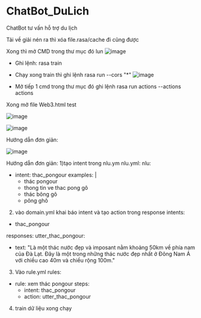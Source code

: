 # ChatBot_DuLich
ChatBot tư vấn hỗ trợ du lịch

Tải về giải nén ra thì xóa file.rasa/cache đi cũng được

Xong thì mở CMD trong thư mục đó lun
![image](https://user-images.githubusercontent.com/85334608/233958478-4f08ad30-1dd8-4a77-8c56-b8ec3fea0899.png)

- Ghi lệnh: 
rasa train
- Chạy xong train thì ghi lệnh
rasa run --cors "*"
![image](https://user-images.githubusercontent.com/85334608/233959069-0e173a58-237d-406f-ad74-4c5ab228fd38.png)

- Mở tiếp 1 cmd trong thư mục đó ghi lệnh
rasa run actions --actions actions

Xong mở file Web3.html test

![image](https://user-images.githubusercontent.com/85334608/234189631-2da25956-64b1-48ed-886a-b8a13124426b.png)

![image](https://user-images.githubusercontent.com/85334608/234189695-e774cb5b-a563-4ac4-ab70-a2d4255d518b.png)


Hướng dẫn đơn giản: 

![image](https://user-images.githubusercontent.com/85334608/234290177-7b4a237d-bf6f-4418-811a-06fa2994f317.png)


Hướng dẫn đơn giản: 
1)tạo intent trong nlu.ym
nlu.yml:
nlu:
- intent: thac_pongour
  examples: |
    - thác pongour
    - thong tin ve thac pong gô
    - thác bông gô
    - pông ghô

2) vào domain.yml khai báo intent và tạo action trong response 
intents:
- thac_pongour

responses:
  utter_thac_pongour:
  - text: "Là một thác nước đẹp và imposant nằm khoảng 50km về phía nam của Đà Lạt. Đây là một trong những thác nước đẹp nhất ở Đông Nam Á với chiều cao 40m và chiều rộng 100m."

3) Vào rule.yml 
rules:

- rule: xem thác pongour
  steps:
  - intent: thac_pongour
  - action: utter_thac_pongour

4) train dữ liệu xong chạy


